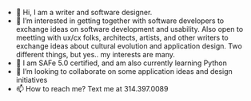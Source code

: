 - 👋 Hi, I am a writer and software designer.
- 👀 I’m interested in getting together with software developers to exchange ideas on software development and usability. Also open to meetting with ux/cx folks, architects, artists, and other writers to exchange ideas about cultural evolution and application design. Two different things, but yes.. my interests are many.
- 🌱 I am SAFe 5.0 certified, and am also currently learning Python
- 💞️ I’m looking to collaborate on some application ideas and design initiatives
- 📫 How to reach me? Text me at 314.397.0089

<!---
viviennelim/viviennelim is a ✨ special ✨ repository because its `README.md` (this file) appears on your GitHub profile.
You can click the Preview link to take a look at your changes.
--->
